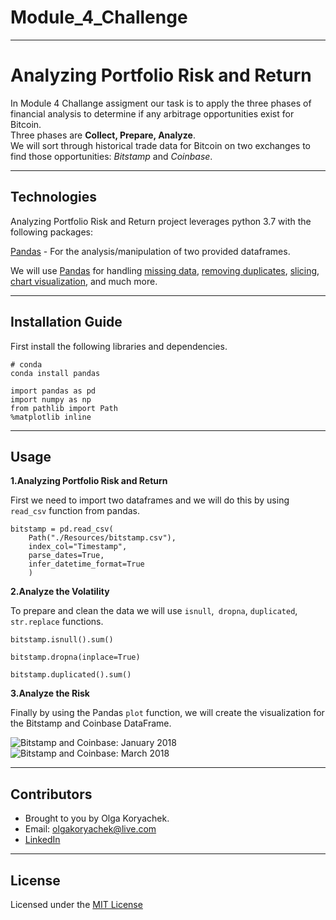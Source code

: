 # Module_4_Challenge
---
# Analyzing Portfolio Risk and Return

In Module 4 Challange assigment our task is to apply the three phases of financial analysis to determine if any arbitrage opportunities exist for Bitcoin. <br>Three phases are **Collect, Prepare, Analyze**. <br>We will sort through historical trade data for Bitcoin on two exchanges to find those opportunities: *Bitstamp* and *Coinbase*. 

---

## Technologies
Analyzing Portfolio Risk and Return project leverages python 3.7 with the following packages:

[Pandas](https://github.com/pandas-dev/pandas "Pandas") -
For the analysis/manipulation of two provided dataframes. 

We will use [Pandas](https://github.com/pandas-dev/pandas "Pandas") for handling [missing data](https://pandas.pydata.org/pandas-docs/stable/user_guide/missing_data.html), [removing duplicates](https://pandas.pydata.org/pandas-docs/stable/user_guide/duplicates.html), [slicing](https://pandas.pydata.org/pandas-docs/stable/user_guide/indexing.html#slicing-ranges), [chart visualization](https://pandas.pydata.org/pandas-docs/stable/user_guide/visualization.html), and much more.

---

## Installation Guide

First install the following libraries and dependencies.

```
# conda
conda install pandas
```

```
import pandas as pd
import numpy as np
from pathlib import Path
%matplotlib inline
```


---

## Usage

**1.Analyzing Portfolio Risk and Return**
<br>



First we need to import two dataframes and we will do this by using `read_csv` function from pandas.
```
bitstamp = pd.read_csv(
    Path("./Resources/bitstamp.csv"),
    index_col="Timestamp",
    parse_dates=True,
    infer_datetime_format=True
    )
```
**2.Analyze the Volatility**
<br>



To prepare and clean the data we will use `isnull`,` dropna`, `duplicated`, `str.replace` functions.
```
bitstamp.isnull().sum()

bitstamp.dropna(inplace=True)

bitstamp.duplicated().sum()
```
**3.Analyze the Risk**
<br>



Finally by using the Pandas `plot` function, we will create the visualization for the Bitstamp and Coinbase DataFrame. 

![Bitstamp and Coinbase: January 2018](January%202018.png)
![Bitstamp and Coinbase: March 2018](March%202018.png)

---

## Contributors

* Brought to you by Olga Koryachek.
* Email: olgakoryachek@live.com
* [LinkedIn](https://www.linkedin.com/in/olga-koryachek-a74b1877/?msgOverlay=true "LinkedIn")


---

## License

Licensed under the [MIT License](https://choosealicense.com/licenses/mit/)




